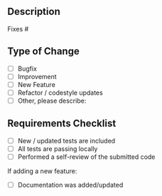 ## Description

<!--

A summary of the changes and a reference to the Issue that was fixed / implemented.

NOTE: All Pull Requests require a corresponding open Issue.

-->

Fixes #

## Type of Change

- [ ] Bugfix
- [ ] Improvement
- [ ] New Feature
- [ ] Refactor / codestyle updates
- [ ] Other, please describe:

## Requirements Checklist

- [ ] New / updated tests are included
- [ ] All tests are passing locally
- [ ] Performed a self-review of the submitted code

If adding a new feature:

- [ ] Documentation was added/updated
